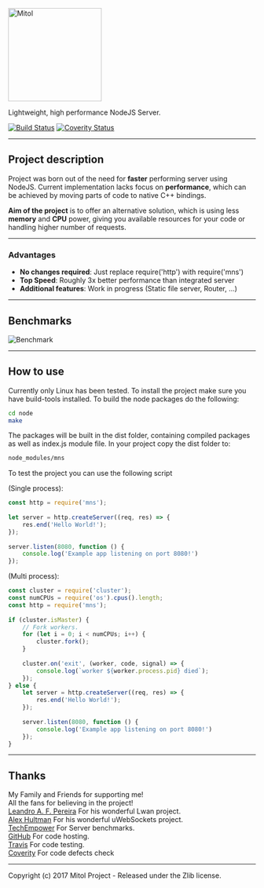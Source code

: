<a href="https://github.com/Helidium/Mitol/raw/master/docs/images/mitol.png">
<img src="https://github.com/Helidium/Mitol/raw/master/docs/images/mitol.png" alt="Mitol" width="190">
</a>

Lightweight, high performance NodeJS Server.

[![Build Status](https://travis-ci.org/Helidium/Mitol.svg?branch=master)](https://travis-ci.org/Helidium/Mitol)
[![Coverity Status](https://img.shields.io/coverity/scan/12489.svg)](https://scan.coverity.com/projects/helidium-mitol)

***

## Project description
Project was born out of the need for **faster** performing server using NodeJS.
Current implementation lacks focus on **performance**, which can be achieved by moving parts of code to native C++ bindings.

**Aim of the project** is to offer an alternative solution, which is using less **memory** and **CPU** power, giving you available resources for your code or handling higher number of requests.

***

### Advantages
+ **No changes required**: Just replace require('http') with require('mns')
+ **Top Speed**: Roughly 3x better performance than integrated server
+ **Additional features**: Work in progress (Static file server, Router, ...)

***

## Benchmarks
![Benchmark](https://github.com/Helidium/Mitol/raw/master/misc/Mitol_Bench.jpg)

***

## How to use
Currently only Linux has been tested. To install the project make sure you have build-tools installed.
To build the node packages do the following:
```bash
cd node
make
```
The packages will be built in the dist folder, containing compiled packages as well as index.js module file.
In your project copy the dist folder to:
```bash
node_modules/mns
```

To test the project you can use the following script 

(Single process):
```javascript
const http = require('mns');
 
let server = http.createServer((req, res) => {
    res.end('Hello World!');
});
 
server.listen(8080, function () {
    console.log('Example app listening on port 8080!')
});
```

(Multi process):
```javascript
const cluster = require('cluster');
const numCPUs = require('os').cpus().length;
const http = require('mns');
 
if (cluster.isMaster) {
    // Fork workers.
    for (let i = 0; i < numCPUs; i++) {
        cluster.fork();
    }
 
    cluster.on('exit', (worker, code, signal) => {
        console.log(`worker ${worker.process.pid} died`);
    });
} else {
    let server = http.createServer((req, res) => {
        res.end('Hello World!');
    });
 
    server.listen(8080, function () {
        console.log('Example app listening on port 8080!')
    });
}
```

***

## Thanks
My Family and Friends for supporting me!<br/>
All the fans for believing in the project!<br/>
[Leandro A. F. Pereira](https://github.com/lpereira) For his wonderful Lwan project.<br/>
[Alex Hultman](https://github.com/alexhultman) For his wonderful uWebSockets project.<br/>
[TechEmpower](https://www.techempower.com/benchmarks/) For Server benchmarks.<br/>
[GitHub](https://github.com) For code hosting.<br/>
[Travis](https://travis-ci.org) For code testing.<br/>
[Coverity](https://scan.coverity.com) For code defects check<br/>

***
Copyright (c) 2017 Mitol Project - Released under the Zlib license.